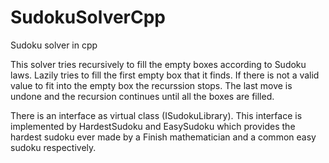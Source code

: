# SudokuSolverCpp
Sudoku solver in cpp

This solver tries recursively to fill the empty boxes according to Sudoku laws.
Lazily tries to fill the first empty box that it finds.
If there is not a valid value to fit into the empty box the recurssion stops.
The last move is undone and the recursion continues until all the boxes are filled.

There is an interface as virtual class (ISudokuLibrary).
This interface is implemented by HardestSudoku and EasySudoku which provides the hardest sudoku ever made by a Finish mathematician
and a common easy sudoku respectively.

